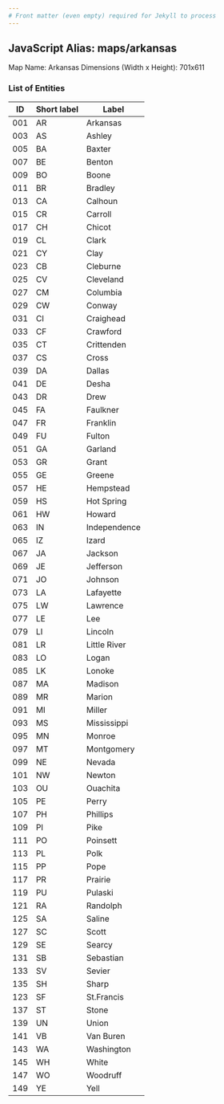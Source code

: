 ```yaml
---
# Front matter (even empty) required for Jekyll to process
---
```


## JavaScript Alias: maps/arkansas

Map Name: Arkansas
Dimensions (Width x Height): 701x611

### List of Entities

| ID  | Short label | Label        |
| --- | ----------- | ------------ |
| 001 | AR          | Arkansas     |
| 003 | AS          | Ashley       |
| 005 | BA          | Baxter       |
| 007 | BE          | Benton       |
| 009 | BO          | Boone        |
| 011 | BR          | Bradley      |
| 013 | CA          | Calhoun      |
| 015 | CR          | Carroll      |
| 017 | CH          | Chicot       |
| 019 | CL          | Clark        |
| 021 | CY          | Clay         |
| 023 | CB          | Cleburne     |
| 025 | CV          | Cleveland    |
| 027 | CM          | Columbia     |
| 029 | CW          | Conway       |
| 031 | CI          | Craighead    |
| 033 | CF          | Crawford     |
| 035 | CT          | Crittenden   |
| 037 | CS          | Cross        |
| 039 | DA          | Dallas       |
| 041 | DE          | Desha        |
| 043 | DR          | Drew         |
| 045 | FA          | Faulkner     |
| 047 | FR          | Franklin     |
| 049 | FU          | Fulton       |
| 051 | GA          | Garland      |
| 053 | GR          | Grant        |
| 055 | GE          | Greene       |
| 057 | HE          | Hempstead    |
| 059 | HS          | Hot Spring   |
| 061 | HW          | Howard       |
| 063 | IN          | Independence |
| 065 | IZ          | Izard        |
| 067 | JA          | Jackson      |
| 069 | JE          | Jefferson    |
| 071 | JO          | Johnson      |
| 073 | LA          | Lafayette    |
| 075 | LW          | Lawrence     |
| 077 | LE          | Lee          |
| 079 | LI          | Lincoln      |
| 081 | LR          | Little River |
| 083 | LO          | Logan        |
| 085 | LK          | Lonoke       |
| 087 | MA          | Madison      |
| 089 | MR          | Marion       |
| 091 | MI          | Miller       |
| 093 | MS          | Mississippi  |
| 095 | MN          | Monroe       |
| 097 | MT          | Montgomery   |
| 099 | NE          | Nevada       |
| 101 | NW          | Newton       |
| 103 | OU          | Ouachita     |
| 105 | PE          | Perry        |
| 107 | PH          | Phillips     |
| 109 | PI          | Pike         |
| 111 | PO          | Poinsett     |
| 113 | PL          | Polk         |
| 115 | PP          | Pope         |
| 117 | PR          | Prairie      |
| 119 | PU          | Pulaski      |
| 121 | RA          | Randolph     |
| 125 | SA          | Saline       |
| 127 | SC          | Scott        |
| 129 | SE          | Searcy       |
| 131 | SB          | Sebastian    |
| 133 | SV          | Sevier       |
| 135 | SH          | Sharp        |
| 123 | SF          | St.Francis   |
| 137 | ST          | Stone        |
| 139 | UN          | Union        |
| 141 | VB          | Van Buren    |
| 143 | WA          | Washington   |
| 145 | WH          | White        |
| 147 | WO          | Woodruff     |
| 149 | YE          | Yell         |
